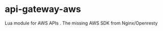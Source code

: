 api-gateway-aws
===============

Lua module for AWS APIs . The missing AWS SDK from Nginx/Openresty
